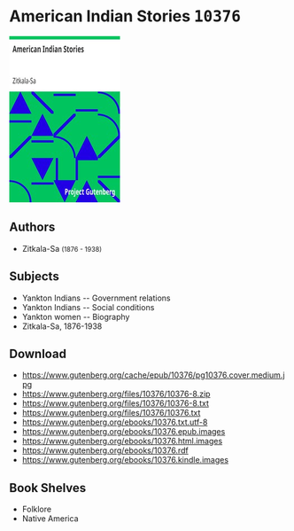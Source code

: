 # American Indian Stories <kbd>10376</kbd>

![](./cover.medium.jpg "")

## Authors


 - Zitkala-Sa <small>(1876 - 1938)</small>

## Subjects


 - Yankton Indians -- Government relations
 - Yankton Indians -- Social conditions
 - Yankton women -- Biography
 - Zitkala-Sa, 1876-1938

## Download


 - https://www.gutenberg.org/cache/epub/10376/pg10376.cover.medium.jpg
 - https://www.gutenberg.org/files/10376/10376-8.zip
 - https://www.gutenberg.org/files/10376/10376-8.txt
 - https://www.gutenberg.org/files/10376/10376.txt
 - https://www.gutenberg.org/ebooks/10376.txt.utf-8
 - https://www.gutenberg.org/ebooks/10376.epub.images
 - https://www.gutenberg.org/ebooks/10376.html.images
 - https://www.gutenberg.org/ebooks/10376.rdf
 - https://www.gutenberg.org/ebooks/10376.kindle.images

## Book Shelves


 - Folklore
 - Native America
